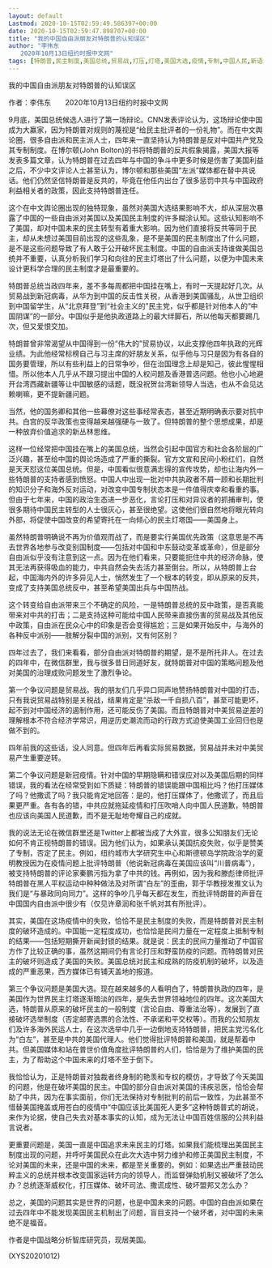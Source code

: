 ```yaml
---
layout: default
Lastmod: 2020-10-15T02:59:49.586397+00:00
date: 2020-10-15T02:59:47.898707+00:00
title: "我的中国自由派朋友对特朗普的认知误区"
author: "李伟东
　　2020年10月13日纽约时报中文网"
tags: [特朗普,民主制度,美国总统,贸易战,打压,灯塔,美国大选,疫情,专制,中国人民,新语丝]
---
```


我的中国自由派朋友对特朗普的认知误区

作者：李伟东　　2020年10月13日纽约时报中文网

9月底，美国总统候选人进行了第一场辩论。CNN发表评论认为，这场辩论使中国成为大赢家，因为特朗普对规则的蔑视是“给民主批评者的一份礼物”。而在中文舆论圈，很多自由派和民主派人士，四年来一直坚持认为特朗普是反对中国共产党及其专制制度。在博尔顿(John Bolton)的书将特朗普的反共假象揭露，美国大报等发表多篇文章，认为特朗普在过去四年与中国的争斗中更多时候是伤害了美国利益之后，不少中文评论人士甚至认为，博尔顿和那些美国“左派”媒体都在替中共说话。他们仍然坚信特朗普是反共的，毕竟在他任内出台了很多惩罚中共与中国政府利益相关者的政策，因此支持特朗普连任。

这个在中文舆论圈出现的独特现象，虽然对美国大选结果影响不大，却从深层次暴露了中国的一些自由派对美国以及美国民主制度的许多糊涂认知。这些认知影响不了美国，却对中国未来的民主转型有着重大影响。因为他们直接将反共等同于民主，却从未想过美国目前出现的这些乱象，是不是美国的民主制度出了什么问题，是不是这些问题导致了有人敢于公开破坏民主制度。中国的自由派支持谁做美国总统并不重要，认真分析我们学习和向往的民主灯塔出了什么问题，以便为中国未来设计更科学合理的民主制度才是最重要的。

特朗普总统当政四年来，差不多每周都把中国挂在嘴上，有时一天提起好几次。从贸易战到新冠病毒，从华为到中国的反击性关税，从香港到美国骚乱，从世卫组织到中国留学生，从“北京拜登”到“社会主义的”民主党，似乎都是针对他本人的“中国阴谋”的一部分。中国似乎是他执政道路上的最大绊脚石，所以他每天都要踢几次，但又爱恨交加。

特朗普曾非常渴望从中国得到一份“伟大的”贸易协议，以此支撑他四年执政的光辉业绩。为此他经常标榜自己与习主席的好朋友关系，似乎他与习只是因为有各自的国务要管理，所以有些利益上的日常争吵，但在治国理念上却是知己，彼此惺惺相惜。所以他本人几乎从不跟习提出中国的人权问题及香港普选问题。他也小心地避开台湾西藏新疆等让中国敏感的话题，既没祝贺台湾新领导人当选，也从不会见达赖喇嘛，更不提新疆问题。

当然，他的国务卿和其他一些幕僚对这些事经常表态，甚至近期明确表示要对抗中共。白宫的反华政策也变得越来越强硬与一致了。但特朗普的整个思想成果，却是一种放弃价值追求的新丛林思维。

这样一位经常把中国挂在嘴上的美国总统，当然会引起中国官方和社会各阶层的广泛兴趣，甚至给中国的舆论场造成了严重的撕裂。官方文宣和民间小粉红们，自然是天天怼这位美国总统。但是，中国看似很意满志得的宣传攻势，却也让海内外一些特朗普的支持者感到愤怒。中国人中出现一批对中共执政者不屑一顾和长期批判的知识分子和海外反对运动，对改变中国专制状态本是一件值得庆幸和看重的事。但由于七年来，中国的政治生态进一步恶化，言论打压和对异议者的抓捕审判，使很多期待中国民主转型的人士很灰心，甚至很绝望。这使他们很自然地将眼光转向外部，将促使中国改变的希望寄托在一向倾心的民主灯塔国——美国身上。

虽然特朗普明确说不再为价值观而战了，而是要实行美国优先政策（这意思是不再去世界各地参与改变别国制度——包括对中国和中东鼓动变革或革命），但是部分自由派似乎没有注意到这一点。因为在他们看来，只要能扼住中共的经济命脉，使其无法再获得吸血的能力，中共自然会失去活力甚至倒台。所以，从特朗普上台起，中国海内外的许多异见人士，悄然发生了一个根本的转变，即从原来的反共，变成了支持美国总统反中，甚至希望美国出兵与中国热战。

这个转变给自由派带来三个不确定的风险，一是特朗普总统的反中政策，是否真能带来对中共的打击；二是支持这种可能给中国人民带来直接伤害的贸易战及其他反中政策，自由派在民众心中的印象是否会变得尴尬；三是如果开始反中，与海外的各种反中派别——肢解分裂中国的派别，又有何区别？

四年过去了，我们来看看，部分自由派对特朗普的期望，是不是所托非人。在过去的四年中，在微信群里，我与很多昔日同道好友，就特朗普对中国的策略问题及他对美国的治理成败问题发生了激烈争论。

第一个争议问题是贸易战。我的朋友们几乎异口同声地赞扬特朗普对中国的打击，只有我说贸易战特别是关税战，结果肯定是“杀敌一千自损八百”，甚至可能更坏，起不到对中国经济的遏制作用，还可能反伤了美国。而且特朗普对中美贸易逆差的理解根本不符合经济学常识，用逆历史潮流而动的行政方式迫使美国工业回归也是做不到的。

四年前我的这些话，没人同意。但四年后再看实际贸易数据，贸易战并未对中美贸易产生重要逆转。

第二个争议问题是新冠疫情。针对中国的早期隐瞒和错误应对以及美国后期的同样错误，我的看法在经常受到如下质疑：特朗普的错误能跟中国相比吗？他打压媒体了吗？他撒谎了吗？我只能肯定地回答：是的，他打压媒体了，他撒谎了，而且后果更严重。各有各的错，中共应就拖延疫情和打压吹哨人向中国人民道歉，特朗普也应该向美国人民道歉，而不是无耻地夸耀自己的成就。

我的说法无论在微信群里还是Twitter上都被当成了大外宣，很多公知朋友们无论如何不肯正视特朗普的错误。因为他们认为，如果承认美国抗疫失败，似乎是赞美了专制，否定了民主。例如，纽约城市大学研究生中心和斯德顿岛学院政治学的夏明教授因为在疫情问题上批评特朗普（他说新冠病毒在美国应该叫“川普病毒”），被支持特朗普的评论家秦鹏污指为拿了中共的钱。再例如，因为我和滕彪律师批评特朗普在黑人平权运动中种种做法及对所谓“白左”的歪曲，郭于华教授发推文认为我们是“与暴政同向同力”。这样的争吵几乎每天都在发生，而批评特朗普的声音在中国国内自由派中很少有（仅见许章润和张千帆对其有所批评）。

其实，美国在这场疫情中的失败，恰恰不是民主制度的失败，而是特朗普对民主制度的破环造成的。中国能一定程度成功，也恰恰是民间力量在一定程度上抵制专制的结果——包括短期撕开新闻封锁的结果。就是说：民主的民间力量推动了中国官方作了比较正确的事，虽然这期间仍有言论打压和野蛮防疫的问题。而特朗普对民主的破坏则造成了美国的失败。美国总统对民主和成熟的防疫机制的破坏，以及造成的严重恶果，西方媒体已有铺天盖地的报道。

第三个争议问题是美国大选。现在越来越多的人看明白了，特朗普执政的四年，是美国作为世界民主灯塔逐渐暗淡的四年，是失去世界领袖地位的四年。这次美国大选，特朗普从原来的破坏民主的一般制度（言论自由、尊重法治等），发展到了直接破坏选举制度（否定邮寄选票的合法性、不承诺和平交权等）。而我的公知朋友们及许多海外民运人士，在这次选举中几乎一边倒地支持特朗普，把民主党污名化为“白左”，甚至是中共的美国代理人。他们觉得批评特朗普和美国，就是帮着中共。但美国媒体和站在普世价值角度批评特朗普的人们，恰恰是为了维护美国的民主，为了帮助这个中国未来的灯塔不至于倒下。

我恰恰认为，正是特朗普对独裁者终身制的艳羡和专权的模仿，才导致了今天美国的问题，他是在破坏美国的民主。中国的部分自由派对美国的讳疾忌医，恰恰会帮助了中共，因为在事实面前，你们无法保持对专制批判的前后一致性，为此甚至不惜替美国掩盖或用苍白的疫情中“中国应该比美国死人更多”这种特朗普式的胡说，来作为论据，使自己失去对基本事实的认知，成为无法让中国百姓信服的公共利益言说者。

更重要问题是，美国一直是中国追求未来民主的灯塔。如果我们能梳理出美国民主制度出现的问题，并呼吁美国民众在此次大选中努力维护和修正美国民主制度，不论对美国的未来，还是中国的未来，都是至关重要的。例如：如果选出严重鼓动民粹主义的总统并根本改变国家运转方向的领导人，而监督弹劾机制又被破坏了怎么办？总统逐渐威权化，打压媒体、破坏司法、撒谎成性、破坏盟邦又怎么办？

总之，美国的问题其实是世界的问题，也是中国未来的问题。中国的自由派如果在过去四年中不能发现美国民主机制出了问题，盲目支持一个破坏者，对中国的未来绝不是福音。

作者是中国战略分析智库研究员，现居美国。

(XYS20201012)

